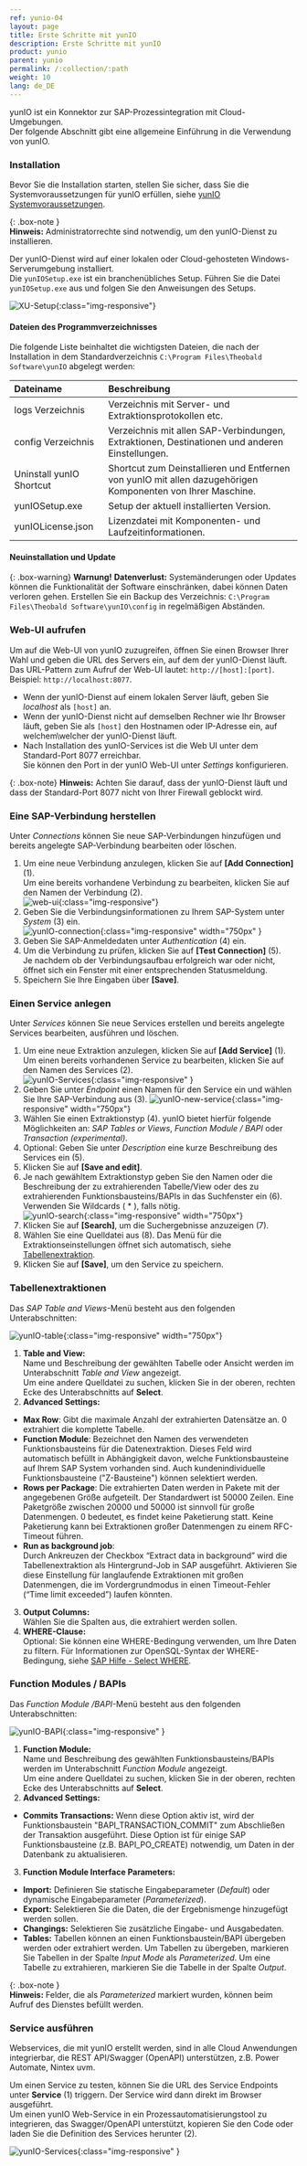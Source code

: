 ```yaml
---
ref: yunio-04
layout: page
title: Erste Schritte mit yunIO
description: Erste Schritte mit yunIO
product: yunio
parent: yunio
permalink: /:collection/:path
weight: 10
lang: de_DE
---
```


yunIO ist ein Konnektor zur SAP-Prozessintegration mit Cloud-Umgebungen. <br>
Der folgende Abschnitt gibt eine allgemeine Einführung in die Verwendung von yunIO.

### Installation

Bevor Sie die Installation starten, stellen Sie sicher, dass Sie die Systemvoraussetzungen für yunIO erfüllen, siehe [yunIO Systemvoraussetzungen](./systemvoraussetzungen).

{: .box-note }																   
**Hinweis:** Administratorrechte sind notwendig, um den yunIO-Dienst zu installieren.

Der yunIO-Dienst wird auf einer lokalen oder Cloud-gehosteten Windows-Serverumgebung installiert. <br>
Die `yunIOSetup.exe` ist ein branchenübliches Setup. 
Führen Sie die Datei `yunIOSetup.exe` aus und folgen Sie den Anweisungen des Setups.

![XU-Setup](/img/content/yunio/yunio-setup.png){:class="img-responsive"}

#### Dateien des Programmverzeichnisses
Die folgende Liste beinhaltet die wichtigsten Dateien, die nach der Installation in dem Standardverzeichnis `C:\Program Files\Theobald Software\yunIO` abgelegt werden:

|Dateiname | Beschreibung |
|:----|:---|
| logs Verzeichnis| Verzeichnis mit Server- und Extraktionsprotokollen etc. |
| config Verzeichnis | Verzeichnis mit allen SAP-Verbindungen, Extraktionen, Destinationen und anderen Einstellungen.|
| Uninstall yunIO Shortcut | Shortcut zum Deinstallieren und Entfernen von yunIO mit allen dazugehörigen Komponenten von Ihrer Maschine. |
| yunIOSetup.exe| Setup der aktuell installierten Version. |
| yunIOLicense.json | Lizenzdatei mit Komponenten- und Laufzeitinformationen. |


#### Neuinstallation und Update

{: .box-warning}
**Warnung!** **Datenverlust:**
Systemänderungen oder Updates können die Funktionalität der Software einschränken, dabei können Daten verloren gehen. 
Erstellen Sie ein Backup des Verzeichnis: `C:\Program Files\Theobald Software\yunIO\config` in regelmäßigen Abständen.


### Web-UI aufrufen

Um auf die Web-UI von yunIO zuzugreifen, öffnen Sie einen Browser Ihrer Wahl und geben die URL des Servers ein, auf dem der yunIO-Dienst läuft.<br>
Das URL-Pattern zum Aufruf der Web-UI lautet: `http://[host]:[port]`. Beispiel: `http://localhost:8077`.<br>
- Wenn der yunIO-Dienst auf einem lokalen Server läuft, geben Sie *localhost* als `[host]` an.
- Wenn der yunIO-Dienst nicht auf demselben Rechner wie Ihr Browser läuft, geben Sie als `[host]` den Hostnamen oder IP-Adresse ein, auf welchem\welcher der yunIO-Dienst läuft. <br>
- Nach Installation des yunIO-Services ist die Web UI unter dem Standard-Port 8077 erreichbar.<br>
Sie können den Port in der yunIO Web-UI unter *Settings* konfigurieren. <br>

{: .box-note}
**Hinweis:** Achten Sie darauf, dass der yunIO-Dienst läuft und dass der Standard-Port 8077 nicht von Ihrer Firewall geblockt wird.


### Eine SAP-Verbindung herstellen

Unter *Connections* können Sie neue SAP-Verbindungen hinzufügen und bereits angelegte SAP-Verbindung bearbeiten oder löschen. 

1. Um eine neue Verbindung anzulegen, klicken Sie auf **[Add Connection]** (1). <br>
Um eine bereits vorhandene Verbindung zu bearbeiten, klicken Sie auf den Namen der Verbindung (2).<br>
![web-ui](/img/content/yunio/web-ui.png){:class="img-responsive"}
2. Geben Sie die Verbindungsinformationen zu Ihrem SAP-System unter *System* (3) ein.<br>
![yunIO-connection](/img/content/yunio/yunio-connections.png){:class="img-responsive" width="750px" }
3. Geben Sie SAP-Anmeldedaten unter *Authentication* (4) ein.
4. Um die Verbindung zu prüfen, klicken Sie auf **[Test Connection]** (5).<br>
Je nachdem ob der Verbindungsaufbau erfolgreich war oder nicht, öffnet sich ein Fenster mit einer entsprechenden Statusmeldung.
5. Speichern Sie Ihre Eingaben über **[Save]**.


### Einen Service anlegen

Unter *Services* können Sie neue Services erstellen und bereits angelegte Services bearbeiten, ausführen und löschen.

1. Um eine neue Extraktion anzulegen, klicken Sie auf **[Add Service]** (1). <br>
Um einen bereits vorhandenen Service zu bearbeiten, klicken Sie auf den Namen des Services (2).<br>
![yunIO-Services](/img/content/yunio/yunio-services.png){:class="img-responsive" }
2. Geben Sie unter *Endpoint* einen Namen für den Service ein und wählen Sie Ihre SAP-Verbindung aus (3).
![yunIO-new-service](/img/content/yunio/create-table.png){:class="img-responsive" width="750px"}
3. Wählen Sie einen Extraktionstyp (4). yunIO bietet hierfür folgende Möglichkeiten an: *SAP Tables or Views*, *Function Module / BAPI* oder *Transaction (experimental)*.
4. Optional: Geben Sie unter *Description* eine kurze Beschreibung des Services ein (5). 
5. Klicken Sie auf **[Save and edit]**.
5. Je nach gewähltem Extraktionstyp geben Sie den Namen oder die Beschreibung der zu extrahierenden Tabelle/View oder des zu extrahierenden Funktionsbausteins/BAPIs in das Suchfenster ein (6). 
Verwenden Sie Wildcards ( * ), falls nötig. <br>
![yunIO-search](/img/content/yunio/search-table.png){:class="img-responsive" width="750px"}
6. Klicken Sie auf **[Search]**, um die Suchergebnisse anzuzeigen (7). 
7. Wählen Sie eine Quelldatei aus (8). Das Menü für die Extraktionseinstellungen öffnet sich automatisch, siehe [Tabellenextraktion](#tabellenextraktion).
8. Klicken Sie auf **[Save]**, um den Service zu speichern. <br>


### Tabellenextraktionen

Das *SAP Table and Views*-Menü besteht aus den folgenden Unterabschnitten:

![yunIO-table](/img/content/yunio/table-settings.png){:class="img-responsive" width="750px"}

1. **Table and View:**<br>
Name und Beschreibung der gewählten Tabelle oder Ansicht werden im Unterabschnitt *Table and View* angezeigt.<br>
Um eine andere Quelldatei zu suchen, klicken Sie in der oberen, rechten Ecke des Unterabschnitts auf **Select**.
2. **Advanced Settings:**<br>
- **Max Row**: Gibt die maximale Anzahl der extrahierten Datensätze an. 0 extrahiert die komplette Tabelle.
- **Function Module**: Bezeichnet den Namen des verwendeten Funktionsbausteins für die Datenextraktion. Dieses Feld wird automatisch befüllt in Abhängigkeit davon, welche Funktionsbausteine auf Ihrem SAP System vorhanden sind. Auch kundenindividuelle Funktionsbausteine ("Z-Bausteine") können selektiert werden.
- **Rows per Package**: Die extrahierten Daten werden in Pakete mit der angegebenen Größe aufgeteilt. Der Standardwert ist 50000 Zeilen. 
Eine Paketgröße zwischen 20000 und 50000 ist sinnvoll für große Datenmengen. 0 bedeutet, es findet keine Paketierung statt. 
Keine Paketierung kann bei Extraktionen großer Datenmengen zu einem RFC-Timeout führen.
- **Run as background job**: <br>
Durch Ankreuzen der Checkbox “Extract data in background” wird die Tabellenextraktion als Hintergrund-Job in SAP ausgeführt. 
Aktivieren Sie diese Einstellung für langlaufende Extraktionen mit großen Datenmengen, die im Vordergrundmodus in einen Timeout-Fehler (“Time limit exceeded”) laufen könnten.
3. **Output Columns:**<br>
Wählen Sie die Spalten aus, die extrahiert werden sollen.
4. **WHERE-Clause:**<br>
Optional: Sie können eine WHERE-Bedingung verwenden, um Ihre Daten zu filtern.
Für Informationen zur OpenSQL-Syntax der WHERE-Bedingung, siehe [SAP Hilfe - Select WHERE](https://help.sap.com/doc/abapdocu_752_index_htm/7.52/de-DE/abapwhere.htm?file=abapwhere.htm).


### Function Modules / BAPIs

Das *Function Module /BAPI*-Menü besteht aus den folgenden Unterabschnitten:

![yunIO-BAPI](/img/content/yunio/bapi-settings.png){:class="img-responsive" }

1. **Function Module:**<br>
Name und Beschreibung des gewählten Funktionsbausteins/BAPIs werden im Unterabschnitt *Function Module* angezeigt.<br>
Um eine andere Quelldatei zu suchen, klicken Sie in der oberen, rechten Ecke des Unterabschnitts auf **Select**.
2. **Advanced Settings:**<br>
- **Commits Transactions:** Wenn diese Option aktiv ist, wird der Funktionsbaustein "BAPI_TRANSACTION_COMMIT" zum Abschließen der Transaktion ausgeführt.
Diese Option ist für einige SAP Funktionsbausteine (z.B. BAPI_PO_CREATE) notwendig, um Daten in der Datenbank zu aktualisieren.
3. **Function Module Interface Parameters:**<br>
- **Import:** Definieren Sie statische Eingabeparameter (*Default*) oder dynamische Eingabeparameter (*Parameterized*).
- **Export:** Selektieren Sie die Daten, die der Ergebnismenge hinzugefügt werden sollen.
- **Changings:** Selektieren Sie zusätzliche Eingabe- und Ausgabedaten.
- **Tables:** Tabellen können an einen Funktionsbaustein/BAPI übergeben werden oder extrahiert werden. 
Um Tabellen zu übergeben, markieren Sie Tabellen in der Spalte *Input Mode* als *Parameterized*. 
Um eine Tabelle zu extrahieren, markieren Sie die Tabelle in der Spalte *Output*. 

{: .box-note }																   
**Hinweis:** Felder, die als *Parameterized* markiert wurden, können beim Aufruf des Dienstes befüllt werden.

### Service ausführen

Webservices, die mit yunIO erstellt werden, sind in alle Cloud Anwendungen integrierbar, die
REST API/Swagger (OpenAPI) unterstützen, z.B. Power Automate, Nintex uvm.

Um einen Service zu testen, können Sie die URL des Service Endpoints unter **Service** (1) triggern.
Der Service wird dann direkt im Browser ausgeführt.<br>
Um einen yunIO Web-Service in ein Prozessautomatisierungstool zu integrieren, das Swagger/OpenAPI unterstützt, kopieren Sie den Code oder laden Sie die Definition des Services herunter (2).

![yunIO-Services](/img/content/yunio/yunio-run-services.png){:class="img-responsive" }
